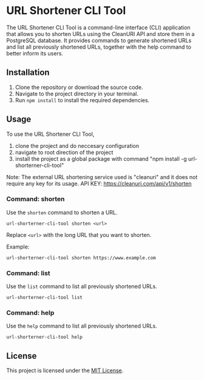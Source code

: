 # URL Shortener CLI Tool

The URL Shortener CLI Tool is a command-line interface (CLI) application that allows you to shorten URLs using the CleanURI API and store them in a PostgreSQL database. It provides commands to generate shortened URLs and list all previously shortened URLs, together with the help command to better inform its users.

## Installation

1. Clone the repository or download the source code.
2. Navigate to the project directory in your terminal.
3. Run `npm install` to install the required dependencies.

## Usage

To use the URL Shortener CLI Tool, 
1) clone the project and do neccesary configuration
2) navigate to root direction of the project
3) install the project as a global package with command "npm install -g url-shorterner-cli-tool"

Note: The external URL shortening service used is "cleanuri" and it does not require any key for its usage.
API KEY: https://cleanuri.com/api/v1/shorten

### Command: shorten

Use the `shorten` command to shorten a URL.

```shell
url-shorterner-cli-tool shorten <url>
```

Replace `<url>` with the long URL that you want to shorten.

Example:

```shell
url-shorterner-cli-tool shorten https://www.example.com
```

### Command: list

Use the `list` command to list all previously shortened URLs.

```shell
url-shorterner-cli-tool list
```
### Command: help

Use the `help` command to list all previously shortened URLs.

```shell
url-shorterner-cli-tool help
```
## License

This project is licensed under the [MIT License](LICENSE).
